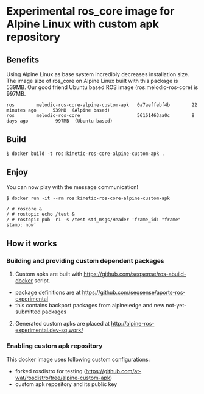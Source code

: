 # Experimental ros_core image for Alpine Linux with custom apk repository

## Benefits

Using Alpine Linux as base system incredibly decreases installation size.
The image size of ros_core on Alpine Linux built with this package is 539MB.
Our good friend Ubuntu based ROS image (ros:melodic-ros-core) is 997MB.

```
ros        melodic-ros-core-alpine-custom-apk   0a7aeffebf4b        22 minutes ago      539MB  (Alpine based)
ros        melodic-ros-core                     56161463aa0c        8 days ago          997MB  (Ubuntu based)
```

## Build

```shell
$ docker build -t ros:kinetic-ros-core-alpine-custom-apk .
```

## Enjoy

You can now play with the message communication!

```shell
$ docker run -it --rm ros:kinetic-ros-core-alpine-custom-apk
```

```shell
/ # roscore &
/ # rostopic echo /test &
/ # rostopic pub -r1 -s /test std_msgs/Header 'frame_id: "frame"
stamp: now'
```

## How it works

### Building and providing custom dependent packages

1. Custom apks are built with https://github.com/seqsense/ros-abuild-docker script.
  - package definitions are at https://github.com/seqsense/aports-ros-experimental
  - this contains backport packages from alpine:edge and new not-yet-submitted packages
2. Generated custom apks are placed at http://alpine-ros-experimental.dev-sq.work/

### Enabling custom apk repository

This docker image uses following custom configurations:
- forked rosdistro for testing (https://github.com/at-wat/rosdistro/tree/alpine-custom-apk)
- custom apk repository and its public key
